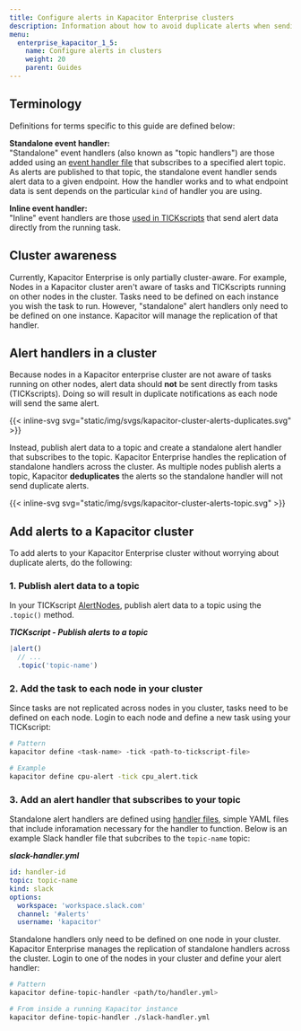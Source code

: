 ```yaml
---
title: Configure alerts in Kapacitor Enterprise clusters
description: Information about how to avoid duplicate alerts when sending alerts from a Kapacitor cluster.
menu:
  enterprise_kapacitor_1_5:
    name: Configure alerts in clusters
    weight: 20
    parent: Guides
---
```


## Terminology
Definitions for terms specific to this guide are defined below:

**Standalone event handler:**  
"Standalone" event handlers (also known as "topic handlers") are those added using an
[event handler file](/kapacitor/v1.5/event_handlers/#handler-file) that subscribes to a specified alert topic.
As alerts are published to that topic, the standalone event handler sends alert data to a given endpoint.
How the handler works and to what endpoint data is sent depends on the particular `kind` of handler you are using.

**Inline event handler:**  
"Inline" event handlers are those [used in TICKscripts](/kapacitor/v1.5/event_handlers/#tickscript)
that send alert data directly from the running task.

## Cluster awareness
Currently, Kapacitor Enterprise is only partially cluster-aware.
For example, Nodes in a Kapacitor cluster aren't aware of tasks and TICKscripts
running on other nodes in the cluster.
Tasks need to be defined on each instance you wish the task to run.
However, "standalone" alert handlers only need to be defined on one instance.
Kapacitor will manage the replication of that handler.

## Alert handlers in a cluster
Because nodes in a Kapacitor enterprise cluster are not aware of tasks running on
other nodes, alert data should **not** be sent directly from tasks (TICKscripts).
Doing so will result in duplicate notifications as each node will send the same alert.

{{< inline-svg svg="static/img/svgs/kapacitor-cluster-alerts-duplicates.svg" >}}

Instead, publish alert data to a topic and create a standalone alert handler that subscribes to the topic.
Kapacitor Enterprise handles the replication of standalone handlers across the cluster.
As multiple nodes publish alerts a topic, Kapacitor **deduplicates** the alerts so the
standalone handler will not send duplicate alerts.

{{< inline-svg svg="static/img/svgs/kapacitor-cluster-alerts-topic.svg" >}}

## Add alerts to a Kapacitor cluster
To add alerts to your Kapacitor Enterprise cluster without worrying about duplicate alerts,
do the following:

### 1. Publish alert data to a topic
In your TICKscript [AlertNodes](kapacitor/v1.5/nodes/alert_node/), publish alert
data to a topic using the `.topic()` method.

_**TICKscript - Publish alerts to a topic**_
```js
|alert()
  // ...
  .topic('topic-name')
```

### 2. Add the task to each node in your cluster
Since tasks are not replicated across nodes in you cluster, tasks need to be defined on each node.
Login to each node and define a new task using your TICKscript:

```bash
# Pattern
kapacitor define <task-name> -tick <path-to-tickscript-file>

# Example
kapacitor define cpu-alert -tick cpu_alert.tick
```

### 3. Add an alert handler that subscribes to your topic
Standalone alert handlers are defined using [handler files](/kapacitor/v1.5/event_handlers/#handler-file),
simple YAML files that include inforamation necessary for the handler to function.
Below is an example Slack handler file that subcribes to the `topic-name` topic:

_**slack-handler.yml**_
```yaml
id: handler-id
topic: topic-name
kind: slack
options:
  workspace: 'workspace.slack.com'
  channel: '#alerts'
  username: 'kapacitor'
```

Standalone handlers only need to be defined on one node in your cluster.
Kapacitor Enterprise manages the replication of standalone handlers across the cluster.
Login to one of the nodes in your cluster and define your alert handler:

```bash
# Pattern
kapacitor define-topic-handler <path/to/handler.yml>

# From inside a running Kapacitor instance
kapacitor define-topic-handler ./slack-handler.yml
```
